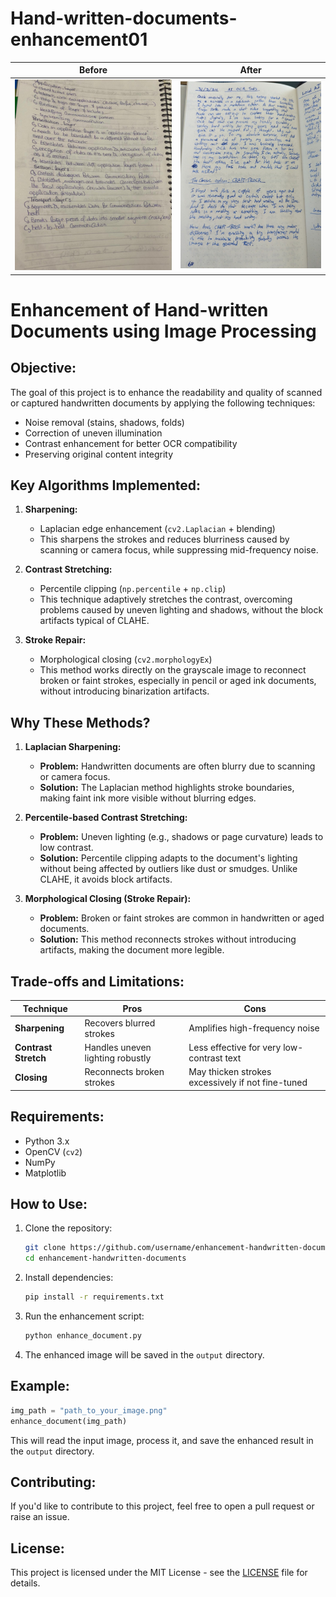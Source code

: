 # Hand-written-documents-enhancement01


| Before | After |
|--------|-------|
| ![Before](py01.jpg) | ![After](py02.jpg) |

# Enhancement of Hand-written Documents using Image Processing

## Objective:
The goal of this project is to enhance the readability and quality of scanned or captured handwritten documents by applying the following techniques:
- Noise removal (stains, shadows, folds)
- Correction of uneven illumination
- Contrast enhancement for better OCR compatibility
- Preserving original content integrity

## Key Algorithms Implemented:
1. **Sharpening:**
   - Laplacian edge enhancement (`cv2.Laplacian` + blending)
   - This sharpens the strokes and reduces blurriness caused by scanning or camera focus, while suppressing mid-frequency noise.

2. **Contrast Stretching:**
   - Percentile clipping (`np.percentile` + `np.clip`)
   - This technique adaptively stretches the contrast, overcoming problems caused by uneven lighting and shadows, without the block artifacts typical of CLAHE.

3. **Stroke Repair:**
   - Morphological closing (`cv2.morphologyEx`)
   - This method works directly on the grayscale image to reconnect broken or faint strokes, especially in pencil or aged ink documents, without introducing binarization artifacts.

## Why These Methods?
1. **Laplacian Sharpening:**
   - **Problem:** Handwritten documents are often blurry due to scanning or camera focus.
   - **Solution:** The Laplacian method highlights stroke boundaries, making faint ink more visible without blurring edges.
   
2. **Percentile-based Contrast Stretching:**
   - **Problem:** Uneven lighting (e.g., shadows or page curvature) leads to low contrast.
   - **Solution:** Percentile clipping adapts to the document's lighting without being affected by outliers like dust or smudges. Unlike CLAHE, it avoids block artifacts.

3. **Morphological Closing (Stroke Repair):**
   - **Problem:** Broken or faint strokes are common in handwritten or aged documents.
   - **Solution:** This method reconnects strokes without introducing artifacts, making the document more legible.

## Trade-offs and Limitations:

| Technique         | Pros                                              | Cons                                                 |
|-------------------|---------------------------------------------------|------------------------------------------------------|
| **Sharpening**    | Recovers blurred strokes                         | Amplifies high-frequency noise                       |
| **Contrast Stretch** | Handles uneven lighting robustly              | Less effective for very low-contrast text            |
| **Closing**       | Reconnects broken strokes                        | May thicken strokes excessively if not fine-tuned    |

## Requirements:
- Python 3.x
- OpenCV (`cv2`)
- NumPy
- Matplotlib

## How to Use:

1. Clone the repository:
   ```bash
   git clone https://github.com/username/enhancement-handwritten-documents.git
   cd enhancement-handwritten-documents
   ```

2. Install dependencies:
   ```bash
   pip install -r requirements.txt
   ```

3. Run the enhancement script:
   ```bash
   python enhance_document.py
   ```

4. The enhanced image will be saved in the `output` directory.

## Example:

```python
img_path = "path_to_your_image.png"
enhance_document(img_path)
```

This will read the input image, process it, and save the enhanced result in the `output` directory.

## Contributing:
If you'd like to contribute to this project, feel free to open a pull request or raise an issue.

## License:
This project is licensed under the MIT License - see the [LICENSE](LICENSE) file for details.
